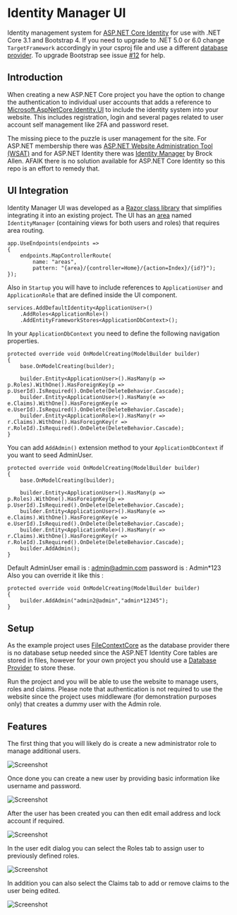 # Identity Manager UI
Identity management system for [ASP.NET Core Identity](https://github.com/aspnet/AspNetCore/tree/master/src/Identity) for use with .NET Core 3.1 and Bootstrap 4.  If you need to upgrade to .NET 5.0 or 6.0 change `TargetFramework` accordingly in your csproj file and use a different [database provider](https://docs.microsoft.com/en-us/ef/core/providers).  To upgrade Bootstrap see issue [#12](https://github.com/mguinness/IdentityManagerUI/issues/12) for help.

## Introduction
When creating a new ASP.NET Core project you have the option to change the authentication to individual user accounts that adds a reference to [Microsoft.AspNetCore.Identity.UI](https://www.nuget.org/packages/Microsoft.AspNetCore.Identity.UI/) to include the identity system into your website. This includes registration, login and several pages related to user account self management like 2FA and password reset.

The missing piece to the puzzle is user management for the site. For ASP.NET membership there was [ASP.NET Website Administration Tool (WSAT)](https://docs.microsoft.com/en-us/aspnet/web-forms/overview/older-versions-getting-started/deploying-web-site-projects/users-and-roles-on-the-production-website-cs) and for ASP.NET Identity there was [Identity Manager](http://brockallen.com/2014/04/09/introducing-thinktecture-identitymanager/) by Brock Allen.  AFAIK there is no solution available for ASP.NET Core Identity so this repo is an effort to remedy that.

## UI Integration

Identity Manager UI was developed as a [Razor class library](https://docs.microsoft.com/en-us/aspnet/core/razor-pages/ui-class) that simplifies integrating it into an existing project.  The UI has an [area](https://docs.microsoft.com/en-us/aspnet/core/mvc/controllers/areas) named `IdentityManager` (containing views for both users and roles) that requires area routing.

```CSharp
app.UseEndpoints(endpoints =>
{
    endpoints.MapControllerRoute(
        name: "areas",
        pattern: "{area}/{controller=Home}/{action=Index}/{id?}");
});
```

Also in `Startup` you will have to include references to `ApplicationUser` and `ApplicationRole` that are defined inside the UI component.

```CSharp
services.AddDefaultIdentity<ApplicationUser>()
    .AddRoles<ApplicationRole>()
    .AddEntityFrameworkStores<ApplicationDbContext>();
```

In your `ApplicationDbContext` you need to define the following navigation properties.

```CSharp
protected override void OnModelCreating(ModelBuilder builder)
{
    base.OnModelCreating(builder);

    builder.Entity<ApplicationUser>().HasMany(p => p.Roles).WithOne().HasForeignKey(p => p.UserId).IsRequired().OnDelete(DeleteBehavior.Cascade);
    builder.Entity<ApplicationUser>().HasMany(e => e.Claims).WithOne().HasForeignKey(e => e.UserId).IsRequired().OnDelete(DeleteBehavior.Cascade);
    builder.Entity<ApplicationRole>().HasMany(r => r.Claims).WithOne().HasForeignKey(r => r.RoleId).IsRequired().OnDelete(DeleteBehavior.Cascade);
}
```
You can add `AddAdmin()` extension method to your `ApplicationDbContext` if you want to seed AdminUser.

```CSharp
protected override void OnModelCreating(ModelBuilder builder)
{
    base.OnModelCreating(builder);

    builder.Entity<ApplicationUser>().HasMany(p => p.Roles).WithOne().HasForeignKey(p => p.UserId).IsRequired().OnDelete(DeleteBehavior.Cascade);
    builder.Entity<ApplicationUser>().HasMany(e => e.Claims).WithOne().HasForeignKey(e => e.UserId).IsRequired().OnDelete(DeleteBehavior.Cascade);
    builder.Entity<ApplicationRole>().HasMany(r => r.Claims).WithOne().HasForeignKey(r => r.RoleId).IsRequired().OnDelete(DeleteBehavior.Cascade);
    builder.AddAdmin();
}
```
Default AdminUser email is : admin@admin.com password is : Admin*123  
Also you can override it like this :

```CSharp
protected override void OnModelCreating(ModelBuilder builder)
{
    builder.AddAdmin("admin2@admin","admin*12345");
}
```

## Setup
As the example project uses [FileContextCore](https://github.com/morrisjdev/FileContextCore) as the database provider there is no database setup needed since the ASP.NET Identity Core tables are stored in files, however for your own project you should use a [Database Provider](https://docs.microsoft.com/en-us/ef/core/providers/) to store these.

Run the project and you will be able to use the website to manage users, roles and claims.  Please note that authentication is not required to use the website since the project uses middleware (for demonstration purposes only) that creates a dummy user with the Admin role.

## Features
The first thing that you will likely do is create a new administrator role to manage additional users.

![Screenshot](Images/AddRole.PNG)

Once done you can create a new user by providing basic information like username and password.

![Screenshot](Images/AddUser.PNG)

After the user has been created you can then edit email address and lock account if required. 

![Screenshot](Images/EditUser.PNG)

In the user edit dialog you can select the Roles tab to assign user to previously defined roles.

![Screenshot](Images/EditRoles.PNG)

In addition you can also select the Claims tab to add or remove claims to the user being edited.

![Screenshot](Images/EditClaims.PNG)

